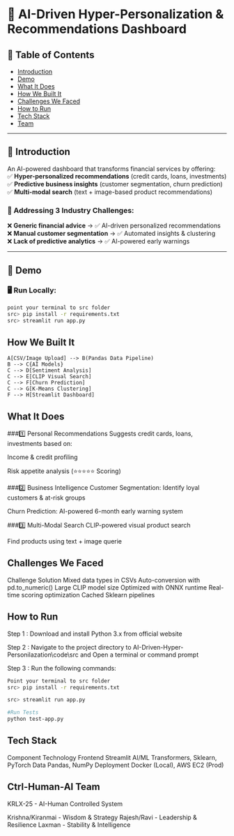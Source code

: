 # 🚀 AI-Driven Hyper-Personalization & Recommendations Dashboard  

## 📌 Table of Contents  
- [Introduction](#-introduction)  
- [Demo](#-demo)  
- [What It Does](#-what-it-does)  
- [How We Built It](#-how-we-built-it)  
- [Challenges We Faced](#-challenges-we-faced)  
- [How to Run](#-how-to-run)  
- [Tech Stack](#-tech-stack)  
- [Team](#-team)  

---

## 🎯 Introduction  
An AI-powered dashboard that transforms financial services by offering:  
✅ **Hyper-personalized recommendations** (credit cards, loans, investments)  
✅ **Predictive business insights** (customer segmentation, churn prediction)  
✅ **Multi-modal search** (text + image-based product recommendations)  

### 🌟 Addressing 3 Industry Challenges:  
❌ **Generic financial advice** → ✅ AI-driven personalized recommendations  
❌ **Manual customer segmentation** → ✅ Automated insights & clustering  
❌ **Lack of predictive analytics** → ✅ AI-powered early warnings  

---

## 🎥 Demo  
### 🖥️ Run Locally:  
```bash
point your terminal to src folder
src> pip install -r requirements.txt  
src> streamlit run app.py
```
## How We Built It

    A[CSV/Image Upload] --> B(Pandas Data Pipeline)  
    B --> C{AI Models}  
    C --> D[Sentiment Analysis]  
    C --> E[CLIP Visual Search]  
    C --> F[Churn Prediction]  
    C --> G[K-Means Clustering]  
    F --> H[Streamlit Dashboard]  
## What It Does
###1️⃣ Personal Recommendations
Suggests credit cards, loans, investments based on:

Income & credit profiling

Risk appetite analysis (⭐⭐⭐⭐⭐ Scoring)

###2️⃣ Business Intelligence
Customer Segmentation: Identify loyal customers & at-risk groups

Churn Prediction: AI-powered 6-month early warning system

###3️⃣ Multi-Modal Search
CLIP-powered visual product search

Find products using text + image querie

## Challenges We Faced
Challenge	Solution
Mixed data types in CSVs	Auto-conversion with pd.to_numeric()
Large CLIP model size	Optimized with ONNX runtime
Real-time scoring optimization	Cached Sklearn pipelines

## How to Run

Step 1 : Download and install Python 3.x from official website

Step 2 : Navigate to the project directory to AI-Driven-Hyper-Personilazation\code\src and Open a terminal or command prompt

Step 3 : Run the following commands:

```bash
Point your terminal to src folder
src> pip install -r requirements.txt  

src> streamlit run app.py

#Run Tests
python test-app.py

```
## Tech Stack
Component	Technology
Frontend	Streamlit
AI/ML	Transformers, Sklearn, PyTorch
Data	Pandas, NumPy
Deployment	Docker (Local), AWS EC2 (Prod)

## Ctrl-Human-AI Team
KRLX-25 - AI-Human Controlled System

Krishna/Kiranmai - Wisdom & Strategy
Rajesh/Ravi - Leadership & Resilience
Laxman - Stability & Intelligence

